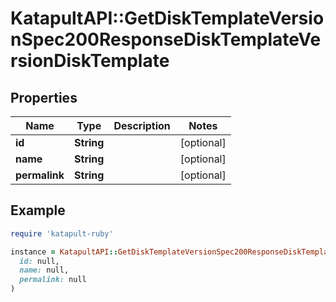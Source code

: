 # KatapultAPI::GetDiskTemplateVersionSpec200ResponseDiskTemplateVersionDiskTemplate

## Properties

| Name | Type | Description | Notes |
| ---- | ---- | ----------- | ----- |
| **id** | **String** |  | [optional] |
| **name** | **String** |  | [optional] |
| **permalink** | **String** |  | [optional] |

## Example

```ruby
require 'katapult-ruby'

instance = KatapultAPI::GetDiskTemplateVersionSpec200ResponseDiskTemplateVersionDiskTemplate.new(
  id: null,
  name: null,
  permalink: null
)
```

